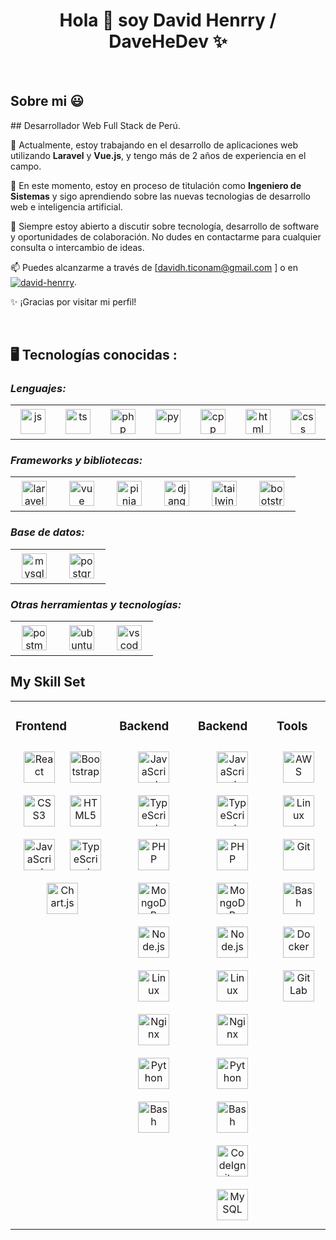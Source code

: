 <h1 align="center">Hola 👋  soy David Henrry / DaveHeDev ✨ </h1> 

<br>
<h2>Sobre mi 😃</h2>
<!--Intro start-->

<p align="left">
## Desarrollador Web Full Stack de Perú.

🔭 Actualmente, estoy trabajando en el desarrollo de aplicaciones web utilizando **Laravel** y **Vue.js**, y tengo más de 2 años de experiencia en el campo.

🌱 En este momento, estoy en proceso de titulación como **Ingeniero de Sistemas** y sigo aprendiendo sobre las nuevas tecnologias de desarrollo web e inteligencia artificial.

💬 Siempre estoy abierto a discutir sobre tecnología, desarrollo de software y oportunidades de colaboración. No dudes en contactarme para cualquier consulta o intercambio de ideas.

📫 Puedes alcanzarme a través de [davidh.ticonam@gmail.com
] o en <a href="https://www.linkedin.com/in/david-henrry/" target="blank"><img align="center" src="https://img.shields.io/badge/LinkedIn-0077B5?style=for-the-badge&logo=linkedin&logoColor=white" alt="david-henrry"/></a>.

✨ ¡Gracias por visitar mi perfil!
  </p>
<br>

## 🖥️ Tecnologías conocidas :

<p align="right">
  <h3><i>Lenguajes: </i></h3>
  <table>
  <tr border: none;>
    <td align="center" width="60" height="55">
      <a href="#%EF%B8%8F-my-tech-stacks-">
        <img src="https://skillicons.dev/icons?i=js" width="40" height="40" alt="js" />
      </a>
<!--       <br/> JavaScript -->
    </td>	  
    <td align="center" width="60" height="55">
      <a href="#%EF%B8%8F-my-tech-stacks-">
        <img src="https://skillicons.dev/icons?i=ts" width="40" height="40" alt="ts" />
      </a>
    </td>
    <td align="center" width="60" height="55">
      <a href="#%EF%B8%8F-my-tech-stacks-">
        <img src="https://skillicons.dev/icons?i=php" width="40" height="40" alt="php" />
      </a>
<!--       <br>PHP -->
    </td>
    <td align="center" width="60" height="55">
      <a href="#%EF%B8%8F-my-tech-stacks-">
        <img src="https://skillicons.dev/icons?i=py" width="40" height="40" alt="py" />
      </a>
    </td>
    <td align="center" width="60" height="55">
      <a href="#%EF%B8%8F-my-tech-stacks-">
        <img src="https://skillicons.dev/icons?i=cpp" width="40" height="40" alt="cpp" />
      </a>
    </td>
    <td align="center" width="60" height="55">
      <a href="#%EF%B8%8F-my-tech-stacks-">
        <img src="https://skillicons.dev/icons?i=html" width="40" height="40" alt="html" />
      </a>
    </td>
    <td align="center" width="60" height="55">
      <a href="#%EF%B8%8F-my-tech-stacks-">
        <img src="https://skillicons.dev/icons?i=css" width="40" height="40" alt="css" />
      </a>
    </td>
  </tr>
</table>
<p>
  <h3><i>Frameworks y bibliotecas:</i></h3>
  <table>
  <tr border: none;>
   <td align="center" width="60" height="55">
      <a href="#%EF%B8%8F-my-tech-stacks-">
        <img src="https://skillicons.dev/icons?i=laravel" width="40" height="40" alt="laravel" />
      </a>
    </td>
   <td align="center" width="60" height="55">
      <a href="#%EF%B8%8F-my-tech-stacks-">
        <img src="https://skillicons.dev/icons?i=vue" width="40" height="40" alt="vue" />
      </a>
    </td>
    <td align="center" width="60" height="55">
      <a href="#%EF%B8%8F-my-tech-stacks-">
        <img src="https://skillicons.dev/icons?i=pinia" width="40" height="40" alt="pinia" />
      </a>
    </td>
    <td align="center" width="60" height="55">
      <a href="#%EF%B8%8F-my-tech-stacks-">
        <img src="https://skillicons.dev/icons?i=django" width="40" height="40" alt="django" />
      </a>
    </td>
    <td align="center" width="60" height="55">
      <a href="#%EF%B8%8F-my-tech-stacks-">
        <img src="https://skillicons.dev/icons?i=tailwind" width="40" height="40" alt="tailwind" />
      </a>
    </td>
    <td align="center" width="60" height="55">
      <a href="#%EF%B8%8F-my-tech-stacks-">
        <img src="https://skillicons.dev/icons?i=bootstrap" width="40" height="40" alt="bootstrap" />
      </a>
    </td>
  </tr>
</table>
</p>
<p>
  <h3><i>Base de datos:</i></h3>
  <table>
  <tr border: none;>
   <td align="center" width="60" height="55">
      <a href="#%EF%B8%8F-my-tech-stacks-">
        <img src="https://skillicons.dev/icons?i=mysql" width="40" height="40" alt="mysql" />
      </a>
    </td>
   <td align="center" width="60" height="55">
      <a href="#%EF%B8%8F-my-tech-stacks-">
        <img src="https://skillicons.dev/icons?i=postgres" width="40" height="40" alt="postgres" />
      </a>
    </td>
  </tr>
</table>
</p>

<p>
  <h3><i>Otras herramientas y tecnologías:</i></h3>
  <table>
  <tr border: none;>
    <td align="center" width="60" height="55">
      <a href="#%EF%B8%8F-my-tech-stacks-">
        <img src="https://skillicons.dev/icons?i=postman" width="40" height="40" alt="postman" />
      </a>
    </td>	  
    <td align="center" width="60" height="55">
      <a href="#%EF%B8%8F-my-tech-stacks-">
        <img src="https://skillicons.dev/icons?i=ubuntu" width="40" height="40" alt="ubuntu" />
      </a>
    </td>	  
    <td align="center" width="60" height="55">
      <a href="#%EF%B8%8F-my-tech-stacks-">
        <img src="https://skillicons.dev/icons?i=vscode" width="40" height="40" alt="vscode" />
      </a>
    </td>	  

  </tr>
</table>
</p>


## My Skill Set  
<table><tr><td valign="top" width="33%">



### Frontend  
<div align="center">  
<a href="https://reactjs.org/" target="_blank"><img style="margin: 10px" src="https://profilinator.rishav.dev/skills-assets/react-original-wordmark.svg" alt="React" height="50" /></a>  
<a href="https://getbootstrap.com/docs/3.4/javascript/" target="_blank"><img style="margin: 10px" src="https://profilinator.rishav.dev/skills-assets/bootstrap-plain.svg" alt="Bootstrap" height="50" /></a>  
<a href="https://www.w3schools.com/css/" target="_blank"><img style="margin: 10px" src="https://profilinator.rishav.dev/skills-assets/css3-original-wordmark.svg" alt="CSS3" height="50" /></a>  
<a href="https://en.wikipedia.org/wiki/HTML5" target="_blank"><img style="margin: 10px" src="https://profilinator.rishav.dev/skills-assets/html5-original-wordmark.svg" alt="HTML5" height="50" /></a>  
<a href="https://www.javascript.com/" target="_blank"><img style="margin: 10px" src="https://profilinator.rishav.dev/skills-assets/javascript-original.svg" alt="JavaScript" height="50" /></a>  
<a href="https://www.typescriptlang.org/" target="_blank"><img style="margin: 10px" src="https://profilinator.rishav.dev/skills-assets/typescript-original.svg" alt="TypeScript" height="50" /></a>  
<a href="https://www.chartjs.org/" target="_blank"><img style="margin: 10px" src="https://profilinator.rishav.dev/skills-assets/logo-title.svg" alt="Chart.js" height="50" /></a>  
</div>

</td><td valign="top" width="25%">



### Backend  
<div align="center">  
<a href="https://www.javascript.com/" target="_blank"><img style="margin: 10px" src="https://profilinator.rishav.dev/skills-assets/javascript-original.svg" alt="JavaScript" height="50" /></a>  
<a href="https://www.typescriptlang.org/" target="_blank"><img style="margin: 10px" src="https://profilinator.rishav.dev/skills-assets/typescript-original.svg" alt="TypeScript" height="50" /></a>  
<a href="https://www.php.net/" target="_blank"><img style="margin: 10px" src="https://profilinator.rishav.dev/skills-assets/php-original.svg" alt="PHP" height="50" /></a>  
<a href="https://www.mongodb.com/" target="_blank"><img style="margin: 10px" src="https://profilinator.rishav.dev/skills-assets/mongodb-original-wordmark.svg" alt="MongoDB" height="50" /></a>  
<a href="https://nodejs.org/" target="_blank"><img style="margin: 10px" src="https://profilinator.rishav.dev/skills-assets/nodejs-original-wordmark.svg" alt="Node.js" height="50" /></a>  
<a href="https://www.linux.org/" target="_blank"><img style="margin: 10px" src="https://profilinator.rishav.dev/skills-assets/linux-original.svg" alt="Linux" height="50" /></a>  
<a href="https://www.nginx.com/" target="_blank"><img style="margin: 10px" src="https://profilinator.rishav.dev/skills-assets/nginx-original.svg" alt="Nginx" height="50" /></a>  
<a href="https://www.python.org/" target="_blank"><img style="margin: 10px" src="https://profilinator.rishav.dev/skills-assets/python-original.svg" alt="Python" height="50" /></a>  
<a href="https://www.gnu.org/software/bash/" target="_blank"><img style="margin: 10px" src="https://profilinator.rishav.dev/skills-assets/gnu_bash-icon.svg" alt="Bash" height="50" /></a>  
</div>

</td><td valign="top" width="25%">

### Backend  
<div align="center">  
<a href="https://www.javascript.com/" target="_blank"><img style="margin: 10px" src="https://profilinator.rishav.dev/skills-assets/javascript-original.svg" alt="JavaScript" height="50" /></a>  
<a href="https://www.typescriptlang.org/" target="_blank"><img style="margin: 10px" src="https://profilinator.rishav.dev/skills-assets/typescript-original.svg" alt="TypeScript" height="50" /></a>  
<a href="https://www.php.net/" target="_blank"><img style="margin: 10px" src="https://profilinator.rishav.dev/skills-assets/php-original.svg" alt="PHP" height="50" /></a>  
<a href="https://www.mongodb.com/" target="_blank"><img style="margin: 10px" src="https://profilinator.rishav.dev/skills-assets/mongodb-original-wordmark.svg" alt="MongoDB" height="50" /></a>  
<a href="https://nodejs.org/" target="_blank"><img style="margin: 10px" src="https://profilinator.rishav.dev/skills-assets/nodejs-original-wordmark.svg" alt="Node.js" height="50" /></a>  
<a href="https://www.linux.org/" target="_blank"><img style="margin: 10px" src="https://profilinator.rishav.dev/skills-assets/linux-original.svg" alt="Linux" height="50" /></a>  
<a href="https://www.nginx.com/" target="_blank"><img style="margin: 10px" src="https://profilinator.rishav.dev/skills-assets/nginx-original.svg" alt="Nginx" height="50" /></a>  
<a href="https://www.python.org/" target="_blank"><img style="margin: 10px" src="https://profilinator.rishav.dev/skills-assets/python-original.svg" alt="Python" height="50" /></a>  
<a href="https://www.gnu.org/software/bash/" target="_blank"><img style="margin: 10px" src="https://profilinator.rishav.dev/skills-assets/gnu_bash-icon.svg" alt="Bash" height="50" /></a>  
<a href="https://codeigniter.com/" target="_blank"><img style="margin: 10px" src="https://profilinator.rishav.dev/skills-assets/codeigniter.svg" alt="CodeIgniter" height="50" /></a>  
<a href="https://www.mysql.com/" target="_blank"><img style="margin: 10px" src="https://profilinator.rishav.dev/skills-assets/mysql-original-wordmark.svg" alt="MySQL" height="50" /></a>  
</div>

</td><td valign="top" width="25%">


### Tools  
<div align="center">  
<a href="https://aws.amazon.com/" target="_blank"><img style="margin: 10px" src="https://profilinator.rishav.dev/skills-assets/amazonwebservices-original-wordmark.svg" alt="AWS" height="50" /></a>  
<a href="https://www.linux.org/" target="_blank"><img style="margin: 10px" src="https://profilinator.rishav.dev/skills-assets/linux-original.svg" alt="Linux" height="50" /></a>  
<a href="https://github.com/" target="_blank"><img style="margin: 10px" src="https://profilinator.rishav.dev/skills-assets/git-scm-icon.svg" alt="Git" height="50" /></a>  
<a href="https://www.gnu.org/software/bash/" target="_blank"><img style="margin: 10px" src="https://profilinator.rishav.dev/skills-assets/gnu_bash-icon.svg" alt="Bash" height="50" /></a>  
<a href="https://www.docker.com/" target="_blank"><img style="margin: 10px" src="https://profilinator.rishav.dev/skills-assets/docker-original-wordmark.svg" alt="Docker" height="50" /></a>  
<a href="https://about.gitlab.com/" target="_blank"><img style="margin: 10px" src="https://profilinator.rishav.dev/skills-assets/gitlab.svg" alt="GitLab" height="50" /></a>  
</div>

</td></tr></table>  

<br/>  

